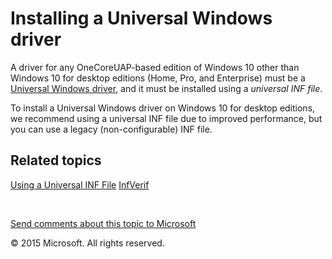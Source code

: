 <span id="vsdriver.installing_a_universal_driver"></span>Installing a Universal Windows driver
==============================================================================================

A driver for any OneCoreUAP-based edition of Windows 10 other than Windows 10 for desktop editions (Home, Pro, and Enterprise) must be a [Universal Windows driver](getting_started_with_universal_drivers.md), and it must be installed using a *universal INF file*.

To install a Universal Windows driver on Windows 10 for desktop editions, we recommend using a universal INF file due to improved performance, but you can use a legacy (non-configurable) INF file.

<span id="related_topics"></span>Related topics
-----------------------------------------------

[Using a Universal INF File](https://msdn.microsoft.com/en-us/Library/Windows/Hardware/Dn941087(v=vs.85).aspx)
[InfVerif](https://msdn.microsoft.com/en-us/Library/Windows/Hardware/Dn929319(v=vs.85).aspx)
 

 

[Send comments about this topic to Microsoft](mailto:wsddocfb@microsoft.com?subject=Documentation%20feedback%20[VsDriver\vsdriver]:%20Installing%20a%20Universal%20Windows%20driver%20%20RELEASE:%20(9/30/2015)&body=%0A%0APRIVACY%20STATEMENT%0A%0AWe%20use%20your%20feedback%20to%20improve%20the%20documentation.%20We%20don't%20use%20your%20email%20address%20for%20any%20other%20purpose,%20and%20we'll%20remove%20your%20email%20address%20from%20our%20system%20after%20the%20issue%20that%20you're%20reporting%20is%20fixed.%20While%20we're%20working%20to%20fix%20this%20issue,%20we%20might%20send%20you%20an%20email%20message%20to%20ask%20for%20more%20info.%20Later,%20we%20might%20also%20send%20you%20an%20email%20message%20to%20let%20you%20know%20that%20we've%20addressed%20your%20feedback.%0A%0AFor%20more%20info%20about%20Microsoft's%20privacy%20policy,%20see%20http://privacy.microsoft.com/en-us/default.aspx. "Send comments about this topic to Microsoft")

© 2015 Microsoft. All rights reserved.
